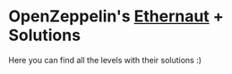 # OpenZeppelin's [Ethernaut](https://ethernaut.openzeppelin.com/) + Solutions 

Here you can find all the levels with their solutions :)
